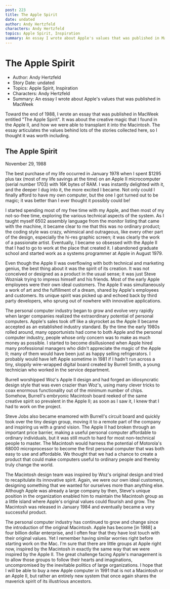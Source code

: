 ```yaml
---
post: 223
title: The Apple Spirit
date: undated
author: Andy Hertzfeld
characters: Andy Hertzfeld
topics: Apple Spirit, Inspiration
summary: An essay I wrote about Apple's values that was published in MacWeek
---
```


# The Apple Spirit
* Author: Andy Hertzfeld
* Story Date: undated
* Topics: Apple Spirit, Inspiration
* Characters: Andy Hertzfeld
* Summary: An essay I wrote about Apple's values that was published in MacWeek

Toward the end of 1988, I wrote an essay that was published in MacWeek entitled "The Apple Spirit".  It was about the creative magic that I found in the Apple II, and how we were able to transplant it into the Macintosh.  The essay articulates the values behind lots of the stories collected here, so I thought it was worth including.

## The Apple Spirit
November 29, 1988	

The best purchase of my life occurred in January 1978 when I spent $1295 plus tax (most of my life savings at the time) on an Apple II microcomputer (serial number 1703) with 16K bytes of RAM.  I was instantly delighted with it, and the deeper I dug into it, the more excited I became.  Not only could I finally afford to have my own computer, but the one I got turned out to be magic; it was better than I ever thought it possibly could be!

I started spending most of my free time with my Apple, and then most of my not-so-free time, exploring the various technical aspects of the system.  As I taught myself 6502 assembly language from the monitor listing that came with the machine, it became clear to me that this was no ordinary product; the coding style was crazy, whimsical and outrageous, like every other part of the design, especially the hi-res graphic screen; it was clearly the work of a passionate artist.  Eventually, I became so obsessed with the Apple II that I had to go to work at the place that created it.  I abandoned graduate school and started work as a systems programmer at Apple in August 1979.

Even though the Apple II was overflowing with both technical and marketing genius, the best thing about it was the spirit of its creation.  It was not conceived or designed as a product in the usual sense; it was just Steve Wozniak trying to impress himself and his friends.  Most of the early Apple employees were their own ideal customers.  The Apple II was simultaneously a work of art and the fulfillment of a dream, shared by Apple's employees and customers.  Its unique spirit was picked up and echoed back by third party developers, who sprung out of nowhere with innovative applications.

The personal computer industry began to grow and evolve very rapidly when larger companies realized the extraordinary potential of personal computers.  Apple's sales took off like a skyrocket as the Apple II became accepted as an established industry standard.  By the time the early 1980s rolled around, many opportunists had come to both Apple and the personal computer industry, people whose only concern was to make as much money as possible.  I started to become disillusioned when Apple hired many professional managers who didn't appreciate the magic of the Apple II; many of them would have been just as happy selling refrigerators.  I probably would have left Apple sometime in 1981 if I hadn't run across a tiny, sloppily wire-wrapped digital board created by Burrell Smith, a young technician who worked in the service department.

Burrell worshipped Woz's Apple II design and had forged an idiosyncratic design style that was even crazier than Woz's, using many clever tricks to coax enormous functionality out of the minimum number of chips.  Somehow, Burrell's embryonic Macintosh board reeked of the same creative spirit so prevalent in the Apple II; as soon as I saw it, I knew that I had to work on the project.

Steve Jobs also became enamored with Burrell's circuit board and quickly took over the tiny design group, moving it to a remote part of the company and inspiring us with a grand vision.  The Apple II had broken through an important price barrier, making a useful personal computer affordable to ordinary individuals, but it was still much to hard for most non-technical people to master.  The Macintosh would harness the potential of Motorola's 68000 microprocessor to become the first personal computer that was both easy to use and affordable.  We thought that we had a chance to create a product that could make computers useful to ordinary people and thereby truly change the world.

The Macintosh design team was inspired by Woz's original design and tried to recapitulate its innovative spirit.  Again, we were our own ideal customers, designing something that we wanted for ourselves more than anything else.  Although Apple was already a large company by then, Steve's unique position in the organization enabled him to maintain the Macintosh group as a little island where Apple's original values could flourish and grow.  The Macintosh was released in January 1984 and eventually became a very successful product.

The personal computer industry has continued to grow and change since the introduction of the original Macintosh.  Apple has become [in 1988] a four billion dollar enterprise, and I often fear that they have lost touch with their original values.  Yet I remember having similar worries right before starting work on the Mac.  I'm sure that there are little groups at Apple right now, inspired by the Macintosh in exactly the same way that we were inspired by the Apple II.  The great challenge facing Apple's management is to allow those groups to follow their hearts and imaginations, uncompromised by the inevitable politics of large organizations.  I hope that I will be able to buy a new Apple computer in 1991 that is not a Macintosh or an Apple II, but rather an entirely new system that once again shares the maverick spirit of its illustrious ancestors.